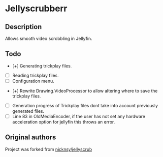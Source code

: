 # Jellyscrubberr

## Description

Allows smooth video scrobbling in Jellyfin.

## Todo

- [+] Generating trickplay files.
- [ ] Reading trickplay files.
- [ ] Configuration menu.
- [+] Rewrite Drawing.VideoProcessor to allow altering where to save the trickplay files.
- [ ] Generation progress of Trickplay files dont take into account previously generated files.
- [ ] Line 83 in OldMediaEncoder, if the user has not set any hardware acceleration option for jellyfin this throws an error.

## Original authors

Project was forked from [nicknsy/jellyscrub](https://github.com/nicknsy/jellyscrub)
